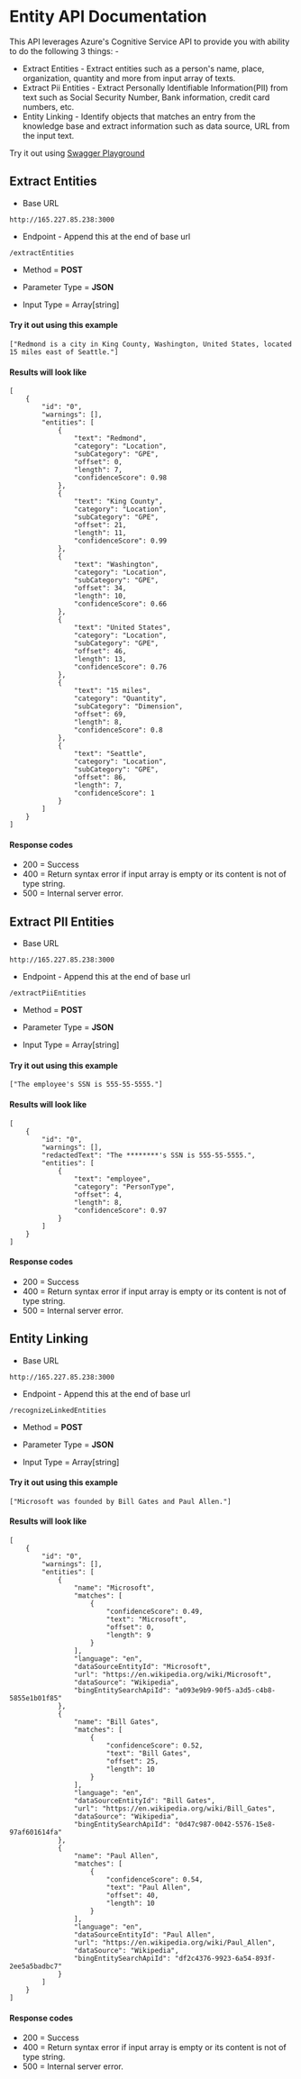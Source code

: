 
# Entity API Documentation
This API leverages Azure's Cognitive Service API to provide you with ability to do the following 3 things: -

* Extract Entities - Extract entities such as a person's name, place, organization, quantity and more from input array of texts.
* Extract Pii Entities - Extract Personally Identifiable Information(PII) from text such as Social Security Number, Bank information, credit card numbers, etc.
* Entity Linking - Identify objects that matches an entry from the knowledge base and extract information such as data source, URL from the input text.

Try it out using [Swagger Playground](http://165.227.85.238:3000/docs/#/)




## Extract Entities

- Base URL
```http
http://165.227.85.238:3000
```
- Endpoint - Append this at the end of base url

```http
/extractEntities
```
- Method = **POST**

- Parameter Type = **JSON**

- Input Type = Array[string]

#### Try it out using this example

```
["Redmond is a city in King County, Washington, United States, located 15 miles east of Seattle."]
```

#### Results will look like

```no-copy
[
    {
        "id": "0",
        "warnings": [],
        "entities": [
            {
                "text": "Redmond",
                "category": "Location",
                "subCategory": "GPE",
                "offset": 0,
                "length": 7,
                "confidenceScore": 0.98
            },
            {
                "text": "King County",
                "category": "Location",
                "subCategory": "GPE",
                "offset": 21,
                "length": 11,
                "confidenceScore": 0.99
            },
            {
                "text": "Washington",
                "category": "Location",
                "subCategory": "GPE",
                "offset": 34,
                "length": 10,
                "confidenceScore": 0.66
            },
            {
                "text": "United States",
                "category": "Location",
                "subCategory": "GPE",
                "offset": 46,
                "length": 13,
                "confidenceScore": 0.76
            },
            {
                "text": "15 miles",
                "category": "Quantity",
                "subCategory": "Dimension",
                "offset": 69,
                "length": 8,
                "confidenceScore": 0.8
            },
            {
                "text": "Seattle",
                "category": "Location",
                "subCategory": "GPE",
                "offset": 86,
                "length": 7,
                "confidenceScore": 1
            }
        ]
    }
]
```
#### Response codes

- 200 = Success
- 400 = Return syntax error if input array is empty or its content is not of type string.
- 500 = Internal server error.

## Extract PII Entities

- Base URL
```http
http://165.227.85.238:3000
```
- Endpoint - Append this at the end of base url

```http
/extractPiiEntities
```
- Method = **POST**

- Parameter Type = **JSON**

- Input Type = Array[string]

#### Try it out using this example

```
["The employee's SSN is 555-55-5555."]
```

#### Results will look like

```
[
    {
        "id": "0",
        "warnings": [],
        "redactedText": "The ********'s SSN is 555-55-5555.",
        "entities": [
            {
                "text": "employee",
                "category": "PersonType",
                "offset": 4,
                "length": 8,
                "confidenceScore": 0.97
            }
        ]
    }
]
```
#### Response codes

- 200 = Success
- 400 = Return syntax error if input array is empty or its content is not of type string.
- 500 = Internal server error.

## Entity Linking

- Base URL
```http
http://165.227.85.238:3000
```
- Endpoint - Append this at the end of base url

```http
/recognizeLinkedEntities
```
- Method = **POST**

- Parameter Type = **JSON**

- Input Type = Array[string]

#### Try it out using this example

```
["Microsoft was founded by Bill Gates and Paul Allen."]
```

#### Results will look like

```
[
    {
        "id": "0",
        "warnings": [],
        "entities": [
            {
                "name": "Microsoft",
                "matches": [
                    {
                        "confidenceScore": 0.49,
                        "text": "Microsoft",
                        "offset": 0,
                        "length": 9
                    }
                ],
                "language": "en",
                "dataSourceEntityId": "Microsoft",
                "url": "https://en.wikipedia.org/wiki/Microsoft",
                "dataSource": "Wikipedia",
                "bingEntitySearchApiId": "a093e9b9-90f5-a3d5-c4b8-5855e1b01f85"
            },
            {
                "name": "Bill Gates",
                "matches": [
                    {
                        "confidenceScore": 0.52,
                        "text": "Bill Gates",
                        "offset": 25,
                        "length": 10
                    }
                ],
                "language": "en",
                "dataSourceEntityId": "Bill Gates",
                "url": "https://en.wikipedia.org/wiki/Bill_Gates",
                "dataSource": "Wikipedia",
                "bingEntitySearchApiId": "0d47c987-0042-5576-15e8-97af601614fa"
            },
            {
                "name": "Paul Allen",
                "matches": [
                    {
                        "confidenceScore": 0.54,
                        "text": "Paul Allen",
                        "offset": 40,
                        "length": 10
                    }
                ],
                "language": "en",
                "dataSourceEntityId": "Paul Allen",
                "url": "https://en.wikipedia.org/wiki/Paul_Allen",
                "dataSource": "Wikipedia",
                "bingEntitySearchApiId": "df2c4376-9923-6a54-893f-2ee5a5badbc7"
            }
        ]
    }
]
```
#### Response codes

- 200 = Success
- 400 = Return syntax error if input array is empty or its content is not of type string.
- 500 = Internal server error.


